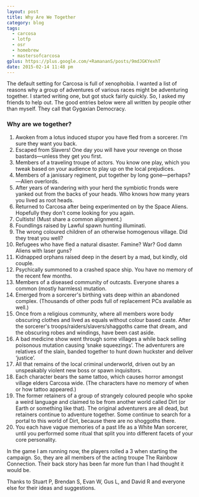 ```yaml
---
layout: post
title: Why Are We Together
category: blog
tags:
  - carcosa
  - lotfp
  - osr
  - homebrew
  - mastersofcarcosa
gplus: https://plus.google.com/+RamananS/posts/9mdJGKYexhT
date: 2015-02-14 11:48 pm
---
```


The default setting for Carcosa is full of xenophobia. I wanted a list of reasons why a group of adventures of various races might be adventuring together. I started writing one, but got stuck fairly quickly. So, I asked my friends to help out. The good entries below were all written by people other than myself. They call that Gygaxian Democracy.

### Why are we together?

1. Awoken from a lotus induced stupor you have fled from a sorcerer. I’m sure they want you back.
2. Escaped from Slavers! One day you will have your revenge on those bastards—unless they get you first.
3. Members of a traveling troupe of actors. You know one play, which you tweak based on your audience to play up on the local prejudices.
4. Members of a janissary regiment, put together by long gone—perhaps?—Alien overlords.
5. After years of wandering with your herd the symbiotic fronds were yanked out from the backs of your heads. Who knows how many years you lived as root heads.
6. Returned to Carcosa after being experimented on by the Space Aliens. Hopefully they don't come looking for you again. 
7. Cultists! (Must share a common alignment.)
8. Foundlings raised by Lawful spawn hunting illuminati.
9. The wrong coloured children of an otherwise homogenous village. Did they treat you well?
10. Refugees who have fled a natural disaster. Famine? War? God damn Aliens with laser guns?
11. Kidnapped orphans raised deep in the desert by a mad, but kindly, old couple.
12. Psychically summoned to a crashed space ship. You have no memory of the recent few months.
13. Members of a diseased community of outcasts. Everyone shares a common (mostly harmless) mutation.
14. Emerged from a sorcerer's birthing vats deep within an abandoned complex. (Thousands of other pods full of replacement PCs available as well.)
15. Once from a religious community, where all members wore body obscuring clothes and lived as equals without colour based caste. After the sorcerer's troops/raiders/slavers/shaggoths came that dream, and the obscuring robes and windings, have been cast aside.
16. A bad medicine show went through some villages a while back selling poisonous mutation causing ‘snake squeezings’. The adventurers are relatives of the slain, banded together to hunt down huckster and deliver ‘justice’.
17. All that remains of the local criminal underworld, driven out by an unspeakably violent new boss or spawn inquisitors.
18. Each character bears the same tattoo, which causes horror amongst village elders Carcosa wide. (The characters have no memory of when or how tattoo appeared.)
19. The former retainers of a group of strangely coloured people who spoke a weird language and claimed to be from another world called Dirt (or Earth or something like that). The original adventurers are all dead, but retainers continue to adventure together. Some continue to search for a portal to this world of Dirt, because there are no shoggoths there.
20. You each have vague memories of a past life as a White Man sorcerer, until you performed some ritual that split you into different facets of your core personality.


In the game I am running now, the players rolled a 3 when starting the campaign. So, they are all members of the acting troupe The Rainbow Connection. Their back story has been far more fun than I had thought it would be.

Thanks to Stuart P, Brendan S, Evan W, Gus L, and David R and everyone else for their ideas and suggestions.